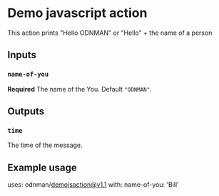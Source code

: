 # Demo javascript action
This action prints "Hello ODNMAN" or "Hello" + the name of a person

## Inputs
### `name-of-you`

**Required** The name of the You. Default `"ODNMAN"`.

## Outputs

### `time`

The time of the message.

## Example usage
uses: odnman/demojsaction@v1.1
with:
    name-of-you: 'Bill'